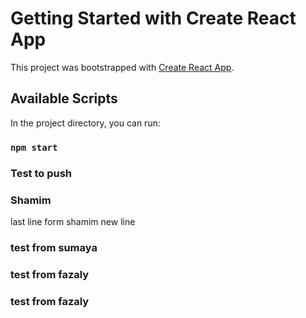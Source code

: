 # Getting Started with Create React App

This project was bootstrapped with [Create React App](https://github.com/facebook/create-react-app).

## Available Scripts

In the project directory, you can run:

### `npm start`

### Test to push 

### Shamim

last line form shamim
new line
### test from sumaya
### test from fazaly
### test from fazaly